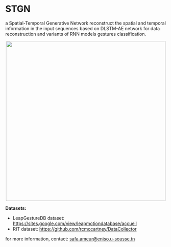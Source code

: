 # STGN
a Spatial-Temporal Generative Network reconstruct the spatial and temporal information in the input sequences based on DLSTM-AE network  for data reconstruction and variants of RNN models gestures classification. 

<p align="center">
 <img src="https://github.com/AMEURsafa/STGN/assets/169682867/8c520b64-82f4-48a5-a2cf-7e4c31620948" width="500" height="500">
</p>

**Datasets:**
- LeapGestureDB dataset: https://sites.google.com/view/leapmotiondatabase/accueil
- RIT dataset:  https://github.com/rcmccartney/DataCollector

for more information, contact: safa.ameur@eniso.u-sousse.tn

